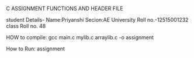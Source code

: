 C ASSIGNMENT FUNCTIONS AND HEADER FILE

student Details-
Name:Priyanshi Secion:AE University Roll no.-12515001232 class Roll no. 48

HOW to compile:
gcc main.c mylib.c arraylib.c -o assignment

 How to Run:
 assignment 
